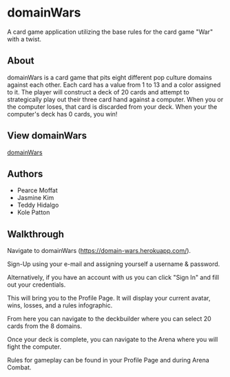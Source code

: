 # domainWars
A card game application utilizing the base rules for the card game "War" with a twist.

## About
domainWars is a card game that pits eight different pop culture domains against each other. Each card has a value from 1 to 13 and a color assigned to it. The player will construct a deck of 20 cards and attempt to strategically play out their three card hand against a computer. When you or the computer loses, that card is discarded from your deck. When your the computer's deck has 0 cards, you win!

## View domainWars
[domainWars](https://domain-wars.herokuapp.com/)

## Authors
* Pearce Moffat
* Jasmine Kim
* Teddy Hidalgo
* Kole Patton

## Walkthrough
Navigate to domainWars (https://domain-wars.herokuapp.com/).

Sign-Up using your e-mail and assigning yourself a username & password.

Alternatively, if you have an account with us you can click "Sign In" and fill out your credentials.

This will bring you to the Profile Page.
It will display your current avatar, wins, losses, and a rules infographic.

From here you can navigate to the deckbuilder where you can select 20 cards from the 8 domains.

Once your deck is complete, you can navigate to the Arena where you will fight the computer.

Rules for gameplay can be found in your Profile Page and during Arena Combat.